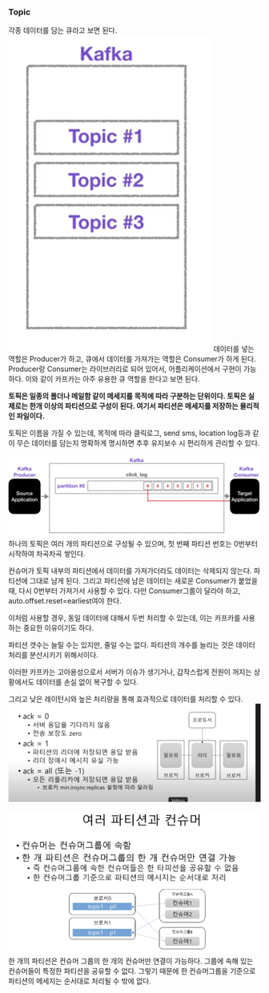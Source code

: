 
### Topic
각종 데이터를 담는 큐라고 보면 된다.
![스크린샷 2023-01-09 오후 3.43.53.png](images%2F%EC%8A%A4%ED%81%AC%EB%A6%B0%EC%83%B7%202023-01-09%20%EC%98%A4%ED%9B%84%203.43.53.png)
데이터를 넣는 역할은 Producer가 하고, 큐에서 데이터를 가져가는 역할은 Consumer가 하게 된다.
Producer랑 Consumer는 라이브러리로 되어 있어서, 어플리케이션에서 구현이 가능하다.
이와 같이 카프카는 아주 유용한 큐 역할을 한다고 보면 된다.

**토픽은 일종의 폴더나 메일함 같이 메세지를 목적에 따라 구분하는 단위이다.
토픽은 실제로는 한개 이상의 파티션으로 구성이 된다. 여기서 파티션은 메세지를 저장하는 물리적인 파일이다.**

토픽은 이름을 가질 수 있는데, 목적에 따라 클릭로그, send sms, location log등과 같이 무슨 데이터를 담는지 명확하게 명시하면 추후 유지보수 시 편리하게 관리할 수 있다.

![스크린샷 2023-01-09 오후 3.45.24.png](images%2F%EC%8A%A4%ED%81%AC%EB%A6%B0%EC%83%B7%202023-01-09%20%EC%98%A4%ED%9B%84%203.45.24.png)
하나의 토픽은 여러 개의 파티션으로 구성될 수 있으며, 첫 번째 파티션 번호는 0번부터 시작하여 차곡차곡 쌓인다.

컨슈머가 토픽 내부의 파티션에서 데이터를 가져가더라도 데이터는 삭제되지 않는다. 파티션에 그대로 남게 된다.
그리고 파티션에 남은 데이터는 새로운 Consumer가 붙었을 때, 다시 0번부터 가져가서 사용할 수 있다.
다만 Consumer그룹이 달라야 하고, auto.offset.reset=earliest여야 한다.

이처럼 사용할 경우, 동일 데이터에 대해서 두번 처리할 수 있는데, 이는 카프카를 사용하는 중요한 이유이기도 하다.

파티션 갯수는 늘릴 수는 있지만, 줄일 수는 없다.
파티션의 개수를 늘리는 것은 데이터 처리를 분산시키기 위해서이다.

이러한 카프카는 고아용성으로서 서버가 이슈가 생기거나, 갑작스럽게 전원이 꺼지는 상황에서도 데이터를 손실 없이 복구할 수 있다.

그리고 낮은 레이턴시와 높은 처리량을 통해 효과적으로 데이터를 처리할 수 있다.
![스크린샷 2023-01-10 오후 8.52.45.png](images%2F%EC%8A%A4%ED%81%AC%EB%A6%B0%EC%83%B7%202023-01-10%20%EC%98%A4%ED%9B%84%208.52.45.png)

![스크린샷 2023-01-10 오후 9.53.28.png](images%2F%EC%8A%A4%ED%81%AC%EB%A6%B0%EC%83%B7%202023-01-10%20%EC%98%A4%ED%9B%84%209.53.28.png)
한 개의 파티션은 컨슈머 그룹의 한 개의 컨슈머만 연결이 가능하다.
그룹에 속해 있는 컨슈머들이 특정한 파티션을 공유할 수 없다.
그렇기 때문에 한 컨슈머그룹을 기준으로 파티션의 메세지는 순서대로 처리될 수 밖에 없다.
